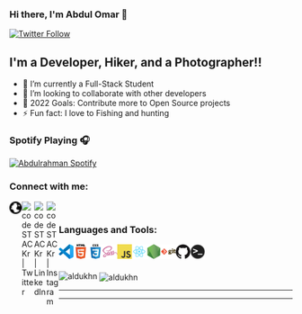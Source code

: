 ### Hi there, I'm Abdul Omar 👋

[![Twitter Follow](https://img.shields.io/twitter/follow/ontarian0?color=1DA1F2&logo=twitter&style=for-the-badge)](https://twitter.com/ontarian0)

## I'm a Developer, Hiker, and a Photographer!!

- 🌱 I’m currently a Full-Stack Student
- 👯 I’m looking to collaborate with other developers
- 🥅 2022 Goals: Contribute more to Open Source projects
- ⚡ Fun fact: I love to Fishing and hunting

### Spotify Playing 🎧

[<img src="https://now-playing-codestackr.vercel.app/api/spotify-playing" alt="Abdulrahman Spotify" width="350" />](https://open.spotify.com/user/312ifcg5kspv76mby4xh5rbklawi)


### Connect with me:

[<img align="left" alt="codeSTACKr.com" width="22px" src="https://raw.githubusercontent.com/iconic/open-iconic/master/svg/globe.svg" />][website]
[<img align="left" alt="codeSTACKr | Twitter" width="22px" src="https://cdn.jsdelivr.net/npm/simple-icons@v3/icons/twitter.svg" />][twitter]
[<img align="left" alt="codeSTACKr | LinkedIn" width="22px" src="https://cdn.jsdelivr.net/npm/simple-icons@v3/icons/linkedin.svg" />][linkedin]
[<img align="left" alt="codeSTACKr | Instagram" width="22px" src="https://cdn.jsdelivr.net/npm/simple-icons@v3/icons/instagram.svg" />][instagram]

<br />

### Languages and Tools:

<img align="left" alt="Visual Studio Code" width="26px" src="https://raw.githubusercontent.com/github/explore/80688e429a7d4ef2fca1e82350fe8e3517d3494d/topics/visual-studio-code/visual-studio-code.png" />
<img align="left" alt="HTML5" width="26px" src="https://raw.githubusercontent.com/github/explore/80688e429a7d4ef2fca1e82350fe8e3517d3494d/topics/html/html.png" />
<img align="left" alt="CSS3" width="26px" src="https://raw.githubusercontent.com/github/explore/80688e429a7d4ef2fca1e82350fe8e3517d3494d/topics/css/css.png" />
<img align="left" alt="Sass" width="26px" src="https://raw.githubusercontent.com/github/explore/80688e429a7d4ef2fca1e82350fe8e3517d3494d/topics/sass/sass.png" />
<img align="left" alt="JavaScript" width="26px" src="https://raw.githubusercontent.com/github/explore/80688e429a7d4ef2fca1e82350fe8e3517d3494d/topics/javascript/javascript.png" />
<img align="left" alt="React" width="26px" src="https://raw.githubusercontent.com/github/explore/80688e429a7d4ef2fca1e82350fe8e3517d3494d/topics/react/react.png" />
<img align="left" alt="Node.js" width="26px" src="https://raw.githubusercontent.com/github/explore/80688e429a7d4ef2fca1e82350fe8e3517d3494d/topics/nodejs/nodejs.png" />
<img align="left" alt="Git" width="26px" src="https://raw.githubusercontent.com/github/explore/80688e429a7d4ef2fca1e82350fe8e3517d3494d/topics/git/git.png" />
<img align="left" alt="GitHub" width="26px" src="https://raw.githubusercontent.com/github/explore/78df643247d429f6cc873026c0622819ad797942/topics/github/github.png" />
<img align="left" alt="Terminal" width="26px" src="https://raw.githubusercontent.com/github/explore/80688e429a7d4ef2fca1e82350fe8e3517d3494d/topics/terminal/terminal.png" />
<br />
<br />

<p><img align="left" src="https://github-readme-stats.vercel.app/api/top-langs?username=aldukhn&show_icons=true&locale=en&layout=compact&hide=python" alt="aldukhn" /></p>

<p>&nbsp;<img align="center" src="https://github-readme-stats.vercel.app/api?username=aldukhn&show_icons=true&locale=en" alt="aldukhn" /></p>

---

---

[website]: https://alduk.netlify.app/
[twitter]: https://twitter.com/AbdulrahmanHDH
[instagram]: https://instagram.com/d70m96
[linkedin]: https://www.linkedin.com/in/abdulrahman-omar-aldukhn-2220b8118
